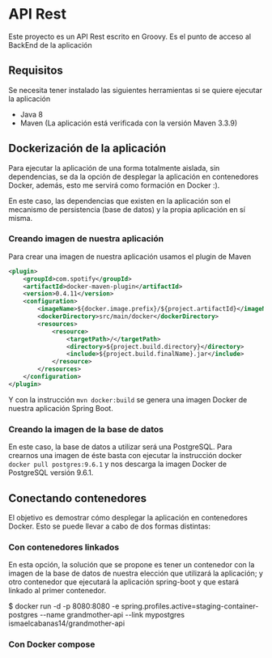 # API Rest

Este proyecto es un API Rest escrito en Groovy. Es el punto de acceso al BackEnd 
de la aplicación

## Requisitos

Se necesita tener instalado las siguientes herramientas si se 
quiere ejecutar la aplicación

- Java 8
- Maven (La aplicación está verificada con la versión Maven 3.3.9)


## Dockerización de la aplicación

Para ejecutar la aplicación de una forma totalmente aislada, sin dependencias, 
se da la opción de desplegar la aplicación en contenedores Docker, además, esto
me servirá como formación en Docker :).

En este caso, las dependencias que existen en la aplicación son el mecanismo de persistencia (base de datos) y 
la propia aplicación en sí misma. 

### Creando imagen de nuestra aplicación

Para crear una imagen de nuestra aplicación usamos el plugin de Maven 
```xml
<plugin>
	<groupId>com.spotify</groupId>
	<artifactId>docker-maven-plugin</artifactId>
	<version>0.4.11</version>
	<configuration>
		<imageName>${docker.image.prefix}/${project.artifactId}</imageName>
		<dockerDirectory>src/main/docker</dockerDirectory>
		<resources>
			<resource>
				<targetPath>/</targetPath>
				<directory>${project.build.directory}</directory>
				<include>${project.build.finalName}.jar</include>
			</resource>
		</resources>
	</configuration>
</plugin>
```
Y con la instrucción
`mvn docker:build` se genera una imagen Docker de nuestra aplicación Spring Boot.

### Creando la imagen de la base de datos
En este caso, la base de datos a utilizar será una PostgreSQL. Para crearnos una 
imagen de éste basta con ejecutar la instrucción docker `docker pull postgres:9.6.1` y nos 
descarga la imagen Docker de PostgreSQL versión 9.6.1.


## Conectando contenedores

El objetivo es demostrar cómo desplegar la 
aplicación en contenedores Docker. Esto se puede llevar a cabo de dos formas distintas:

### Con contenedores linkados
En esta opción, la solución que se propone es tener un contenedor con la imagen 
de la base de datos de nuestra elección que utilizará la aplicación; y otro 
contenedor que ejecutará la aplicación spring-boot y que estará 
linkado al primer contenedor.

$ docker run -d -p 8080:8080 -e spring.profiles.active=staging-container-postgres --name grandmother-api --link mypostgres ismaelcabanas14/grandmother-api


### Con Docker compose

